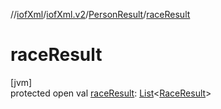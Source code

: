 //[iofXml](../../../index.md)/[iofXml.v2](../index.md)/[PersonResult](index.md)/[raceResult](race-result.md)

# raceResult

[jvm]\
protected open val [raceResult](race-result.md): [List](https://docs.oracle.com/javase/8/docs/api/java/util/List.html)<[RaceResult](../-race-result/index.md)>
